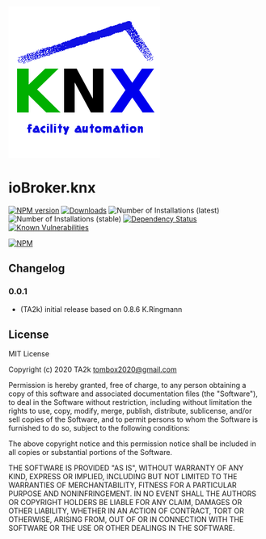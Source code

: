 ![Logo](admin/knx.png)

# ioBroker.knx

[![NPM version](http://img.shields.io/npm/v/iobroker.knx.svg)](https://www.npmjs.com/package/iobroker.knx)
[![Downloads](https://img.shields.io/npm/dm/iobroker.knx.svg)](https://www.npmjs.com/package/iobroker.knx)
![Number of Installations (latest)](http://iobroker.live/badges/knx-installed.svg)
![Number of Installations (stable)](http://iobroker.live/badges/knx-stable.svg)
[![Dependency Status](https://img.shields.io/david/TA2k/iobroker.knx.svg)](https://david-dm.org/TA2k/iobroker.knx)
[![Known Vulnerabilities](https://snyk.io/test/github/TA2k/ioBroker.knx/badge.svg)](https://snyk.io/test/github/TA2k/ioBroker.knx)

[![NPM](https://nodei.co/npm/iobroker.knx.png?downloads=true)](https://nodei.co/npm/iobroker.knx/)

## Changelog

### 0.0.1

* (TA2k) initial release based on 0.8.6 K.Ringmann

## License

MIT License

Copyright (c) 2020 TA2k <tombox2020@gmail.com>

Permission is hereby granted, free of charge, to any person obtaining a copy
of this software and associated documentation files (the "Software"), to deal
in the Software without restriction, including without limitation the rights
to use, copy, modify, merge, publish, distribute, sublicense, and/or sell
copies of the Software, and to permit persons to whom the Software is
furnished to do so, subject to the following conditions:

The above copyright notice and this permission notice shall be included in all
copies or substantial portions of the Software.

THE SOFTWARE IS PROVIDED "AS IS", WITHOUT WARRANTY OF ANY KIND, EXPRESS OR
IMPLIED, INCLUDING BUT NOT LIMITED TO THE WARRANTIES OF MERCHANTABILITY,
FITNESS FOR A PARTICULAR PURPOSE AND NONINFRINGEMENT. IN NO EVENT SHALL THE
AUTHORS OR COPYRIGHT HOLDERS BE LIABLE FOR ANY CLAIM, DAMAGES OR OTHER
LIABILITY, WHETHER IN AN ACTION OF CONTRACT, TORT OR OTHERWISE, ARISING FROM,
OUT OF OR IN CONNECTION WITH THE SOFTWARE OR THE USE OR OTHER DEALINGS IN THE
SOFTWARE.
